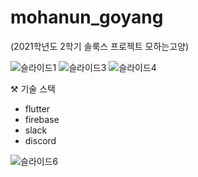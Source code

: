 # mohanun_goyang

(2021학년도 2학기 솔룩스 프로젝트 모하는고양)

![슬라이드1](https://user-images.githubusercontent.com/64300626/161085805-fd79b539-ca96-41e5-9df2-6984a711fb6c.JPG)
![슬라이드3](https://user-images.githubusercontent.com/64300626/161085848-7aefe3c1-8012-4571-931d-550d06342fab.JPG)
![슬라이드4](https://user-images.githubusercontent.com/64300626/161085867-e71b5796-04d8-446c-baf3-c237bebabaed.JPG)

⚒ 기술 스택
* flutter
* firebase
* slack
* discord

![슬라이드6](https://user-images.githubusercontent.com/64300626/161086116-d8f9d858-7003-45be-8399-75a6278e386a.JPG)
